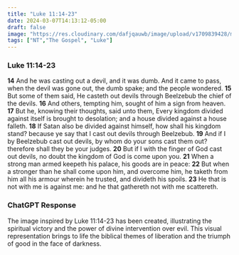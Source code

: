 ```yaml
---
title: "Luke 11:14-23"
date: 2024-03-07T14:13:12-05:00
draft: false
image: "https://res.cloudinary.com/dafjqauwb/image/upload/v1709839428/matt419/Luke/11_14-23_gva74x.webp"
tags: ["NT","The Gospel", "Luke"]
---
```


### Luke 11:14-23
**14** And he was casting out a devil, and it was dumb. And it came to pass, when the devil was gone out, the dumb spake; and the people wondered.
**15** But some of them said, He casteth out devils through Beelzebub the chief of the devils.
**16** And others, tempting him, sought of him a sign from heaven.
**17** But he, knowing their thoughts, said unto them, Every kingdom divided against itself is brought to desolation; and a house divided against a house falleth.
**18** If Satan also be divided against himself, how shall his kingdom stand? because ye say that I cast out devils through Beelzebub.
**19** And if I by Beelzebub cast out devils, by whom do your sons cast them out? therefore shall they be your judges.
**20** But if I with the finger of God cast out devils, no doubt the kingdom of God is come upon you.
**21** When a strong man armed keepeth his palace, his goods are in peace:
**22** But when a stronger than he shall come upon him, and overcome him, he taketh from him all his armour wherein he trusted, and divideth his spoils.
**23** He that is not with me is against me: and he that gathereth not with me scattereth.



### ChatGPT Response
The image inspired by Luke 11:14-23 has been created, illustrating the spiritual victory and the power of divine intervention over evil. This visual representation brings to life the biblical themes of liberation and the triumph of good in the face of darkness.